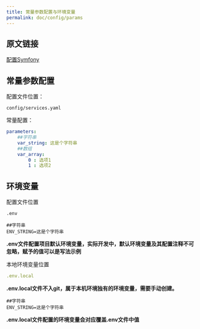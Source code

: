```yaml
---
title: 常量参数配置与环境变量
permalink: doc/config/params
---
```


## 原文链接

[配置Symfony](https://symfony.com/doc/current/configuration.html#importing-configuration-files)

## 常量参数配置

配置文件位置：
```
config/services.yaml
```
常量配置：
```yaml
parameters:
    ##字符串
    var_string: 这是个字符串
    ##数组
    var_array:
        0 : 选项1
        1 : 选项2
```

## 环境变量

配置文件位置
```
.env
```
```env
##字符串
ENV_STRING=这是个字符串
```
**.env文件配置项目默认环境变量，实际开发中，默认环境变量及其配置注释不可忽略，赋予的值可以是写法示例**

本地环境变量位置
```yaml
.env.local
```
**.env.local文件不入git，属于本机环境独有的环境变量，需要手动创建。**
```env
##字符串
ENV_STRING=这是个字符串
```
**.env.local文件配置的环境变量会对应覆盖.env文件中值**

